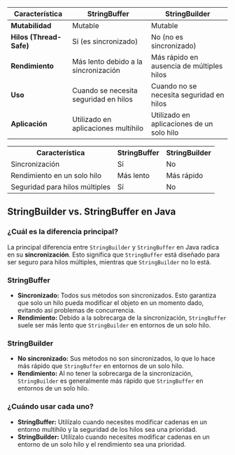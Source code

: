 | Característica               | StringBuffer                      | StringBuilder                     |
|------------------------------|-----------------------------------|-----------------------------------|
| **Mutabilidad**              | Mutable                           | Mutable                           |
| **Hilos (Thread-Safe)**      | Sí (es sincronizado)              | No (no es sincronizado)           |
| **Rendimiento**              | Más lento debido a la sincronización | Más rápido en ausencia de múltiples hilos |
| **Uso**                      | Cuando se necesita seguridad en hilos | Cuando no se necesita seguridad en hilos |            |
| **Aplicación**               | Utilizado en aplicaciones multihilo | Utilizado en aplicaciones de un solo hilo |

<table data-sourcepos="36:1-40:44"><tbody><tr data-sourcepos="36:1-36:49"><th data-sourcepos="36:1-36:16">Característica</th><th data-sourcepos="36:18-36:31">StringBuffer</th><th data-sourcepos="36:33-36:47">StringBuilder</th></tr><tr data-sourcepos="38:1-38:28"><td data-sourcepos="38:1-38:16">Sincronización</td><td data-sourcepos="38:18-38:21">Sí</td><td data-sourcepos="38:23-38:26">No</td></tr><tr data-sourcepos="39:1-39:56"><td data-sourcepos="39:1-39:29">Rendimiento en un solo hilo</td><td data-sourcepos="39:31-39:41">Más lento</td><td data-sourcepos="39:43-39:54">Más rápido</td></tr><tr data-sourcepos="40:1-40:44"><td data-sourcepos="40:1-40:32">Seguridad para hilos múltiples</td><td data-sourcepos="40:34-40:37">Sí</td><td data-sourcepos="40:39-40:42">No</td></tr></tbody></table>

## StringBuilder vs. StringBuffer en Java

### ¿Cuál es la diferencia principal?

La principal diferencia entre `StringBuilder` y `StringBuffer` en Java radica en su **sincronización**. Esto significa que `StringBuffer` está diseñado para ser seguro para hilos múltiples, mientras que `StringBuilder` no lo está.

### StringBuffer
* **Sincronizado:** Todos sus métodos son sincronizados. Esto garantiza que solo un hilo pueda modificar el objeto en un momento dado, evitando así problemas de concurrencia.
* **Rendimiento:** Debido a la sobrecarga de la sincronización, `StringBuffer` suele ser más lento que `StringBuilder` en entornos de un solo hilo.

### StringBuilder
* **No sincronizado:** Sus métodos no son sincronizados, lo que lo hace más rápido que `StringBuffer` en entornos de un solo hilo.
* **Rendimiento:** Al no tener la sobrecarga de la sincronización, `StringBuilder` es generalmente más rápido que `StringBuffer` en entornos de un solo hilo.

### ¿Cuándo usar cada uno?
* **StringBuffer:** Utilízalo cuando necesites modificar cadenas en un entorno multihilo y la seguridad de los hilos sea una prioridad.
* **StringBuilder:** Utilízalo cuando necesites modificar cadenas en un entorno de un solo hilo y el rendimiento sea una prioridad.


